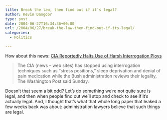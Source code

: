 ```yaml
---
title: Break the law, then find out if it’s legal?
author: Kevin Dangoor
type: post
date: 2004-06-27T16:34:36+00:00
url: /2004/06/27/break-the-law-then-find-out-if-its-legal/
categories:
  - Politics

---
```

How about this news: [CIA Reportedly Halts Use of Harsh Interrogation Ploys][1]

> The CIA (news &#8211; web sites) has stopped using interrogation techniques such as &#8220;stress positions,&#8221; sleep deprivation and denial of pain medication while the Bush administration reviews their legality, The Washington Post said Sunday.

Doesn&#8217;t that seem a bit odd? Let&#8217;s do something we&#8217;re not quite sure is legal, and then when people find out we&#8217;ll stop and check to see if it&#8217;s actually legal. And, I thought that&#8217;s what that whole long paper that leaked a few weeks back was about: administration lawyers believe that such things are legal.

 [1]: http://story.news.yahoo.com/news?tmpl=story&cid=578&e=2&u=/nm/20040627/ts_nm/security_cia_dc "Yahoo! News - CIA Reportedly Halts Use of Harsh Interrogation Ploys"